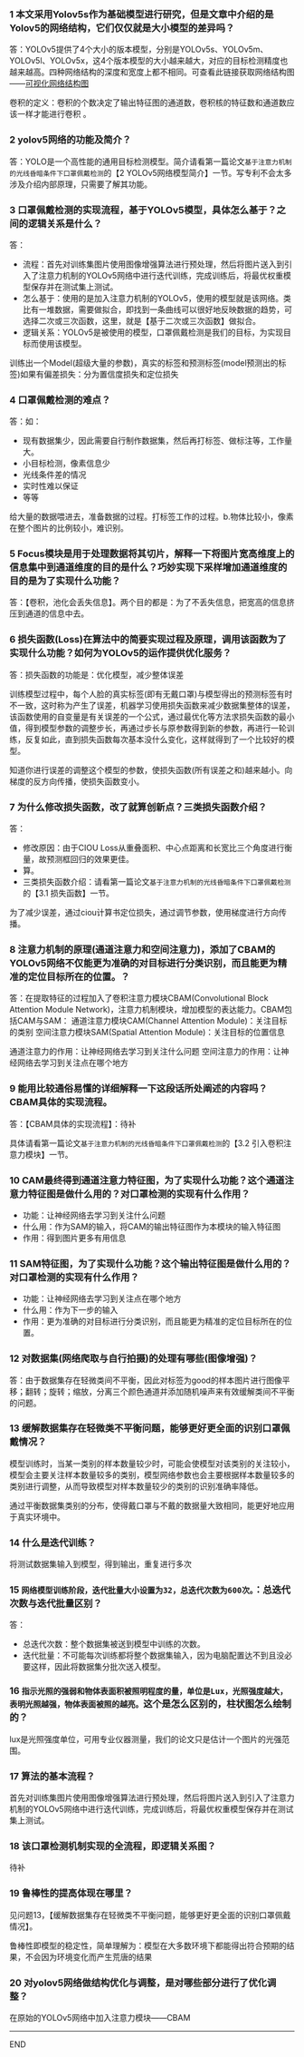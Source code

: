 ﻿### 1 本文采用Yolov5s作为基础模型进行研究，但是文章中介绍的是Yolov5的网络结构，它们仅仅就是大小模型的差异吗？
答：YOLOv5提供了4个大小的版本模型，分别是YOLOv5s、YOLOv5m、YOLOv5l、YOLOv5x，这4个版本模型的大小越来越大，对应的目标检测精度也越来越高。四种网络结构的深度和宽度上都不相同。可查看此链接获取网络结构图——[可视化网络结构图](https://blog.csdn.net/nan355655600/article/details/107658499)

卷积的定义：卷积的个数决定了输出特征图的通道数，卷积核的特征数和通道数应该一样才能进行卷积	。
### 2 yolov5网络的功能及简介？
答：YOLO是一个高性能的通用目标检测模型。简介请看第一篇论文`基于注意力机制的光线昏暗条件下口罩佩戴检测`的【2 YOLOv5网络模型简介】一节。写专利不会太多涉及介绍内部原理，只需要了解其功能。
### 3 口罩佩戴检测的实现流程，基于YOLOv5模型，具体怎么基于？之间的逻辑关系是什么？
答：
- 流程：首先对训练集图片使用图像增强算法进行预处理，然后将图片送入到引入了注意力机制的YOLOv5网络中进行迭代训练，完成训练后，将最优权重模型保存并在测试集上测试。
- 怎么基于：使用的是加入注意力机制的YOLOv5，使用的模型就是该网络。类比有一堆数据，需要做拟合，即找到一条曲线可以很好地反映数据的趋势，可选择二次或三次函数，这里，就是【基于二次或三次函数】做拟合。
- 逻辑关系：YOLOv5是被使用的模型，口罩佩戴检测是我们的目标，为实现目标而使用该模型。

训练出一个Model(超级大量的参数)，真实的标签和预测标签(model预测出的标签)如果有偏差损失：分为置信度损失和定位损失
### 4 口罩佩戴检测的难点？
答：如：
- 现有数据集少，因此需要自行制作数据集，然后再打标签、做标注等，工作量大。
- 小目标检测，像素信息少
- 光线条件差的情况
- 实时性难以保证
- 等等

给大量的数据喂进去，准备数据的过程。打标签工作的过程。b.物体比较小，像素在整个图片的比例较小，难识别。
### 5 Focus模块是用于处理数据将其切片，解释一下将图片宽高维度上的信息集中到通道维度的目的是什么？巧妙实现下采样增加通道维度的目的是为了实现什么功能？
答：【卷积，池化会丢失信息】。两个目的都是：为了不丢失信息，把宽高的信息挤压到通道的信息中去。
### 6 损失函数(Loss)在算法中的简要实现过程及原理，调用该函数为了实现什么功能？如何为YOLOv5的运作提供优化服务？
答：损失函数的功能是：优化模型，减少整体误差

训练模型过程中，每个人脸的真实标签(即有无戴口罩)与模型得出的预测标签有时不一致，这时称为产生了误差，机器学习使用损失函数来减少数据集整体的误差，该函数使用的自变量是有关误差的一个公式，通过最优化等方法求损失函数的最小值，得到模型参数的调整步长，再通过步长与原参数得到新的参数，再进行一轮训练，反复如此，直到损失函数每次基本没什么变化，这样就得到了一个比较好的模型。

知道你进行误差的调整这个模型的参数，使损失函数(所有误差之和)越来越小。向梯度的反方向传播，使损失函数变小。
### 7 为什么修改损失函数，改了就算创新点？三类损失函数介绍？
答：
- 修改原因：由于CIOU Loss从重叠面积、中心点距离和长宽比三个角度进行衡量，故预测框回归的效果更佳。
- 算。
- 三类损失函数介绍：请看第一篇论文`基于注意力机制的光线昏暗条件下口罩佩戴检测`的【3.1 损失函数】一节。

为了减少误差，通过ciou计算书定位损失，通过调节参数，使用梯度进行方向传播。
### 8 注意力机制的原理(通道注意力和空间注意力)，添加了CBAM的YOLOv5网络不仅能更为准确的对目标进行分类识别，而且能更为精准的定位目标所在的位置。？
答：在提取特征的过程加入了卷积注意力模块CBAM(Convolutional Block Attention Module Network)，注意力机制模块，增加模型的表达能力。CBAM包括CAM与SAM：
通道注意力模块CAM(Channel Attention Module)：关注目标的类别
空间注意力模块SAM(Spatial Attention Module)：关注目标的位置信息

通道注意力的作用：让神经网络去学习到关注什么问题
空间注意力的作用：让神经网络去学习到关注点在哪个地方
### 9 能用比较通俗易懂的详细解释一下这段话所处阐述的内容吗？CBAM具体的实现流程。
答：【CBAM具体的实现流程】：待补

具体请看第一篇论文`基于注意力机制的光线昏暗条件下口罩佩戴检测`的【3.2 引入卷积注意力模块】一节。
### 10 CAM最终得到通道注意力特征图，为了实现什么功能？这个通道注意力特征图是做什么用的？对口罩检测的实现有什么作用？
- 功能：让神经网络去学习到关注什么问题
- 什么用：作为SAM的输入，将CAM的输出特征图作为本模块的输入特征图
- 作用：得到图片更多有用信息
### 11 SAM特征图，为了实现什么功能？这个输出特征图是做什么用的？对口罩检测的实现有什么作用？
- 功能：让神经网络去学习到关注点在哪个地方
- 什么用：作为下一步的输入
- 作用：更为准确的对目标进行分类识别，而且能更为精准的定位目标所在的位置。
### 12 对数据集(网络爬取与自行拍摄)的处理有哪些(图像增强)？
答：由于数据集存在轻微类间不平衡，因此对标签为good的样本图片进行图像平移；翻转；旋转；缩放，分离三个颜色通道并添加随机噪声来有效缓解类间不平衡的问题。
### 13 缓解数据集存在轻微类不平衡问题，能够更好更全面的识别口罩佩戴情况？
模型训练时，当某一类别的样本数量较少时，可能会使模型对该类别的关注较小，模型会主要关注样本数量较多的类别，模型网络参数也会主要根据样本数量较多的类别进行调整，从而导致模型对样本数量较少的类别的识别准确率降低。

通过平衡数据集类别的分布，使得戴口罩与不戴的数据量大致相同，能更好地应用于真实环境中。
### 14 什么是迭代训练？
将测试数据集输入到模型，得到输出，重复进行多次
### 15 `网络模型训练阶段，迭代批量大小设置为32，总迭代次数为600次。`：总迭代次数与迭代批量区别？
答：
- 总迭代次数：整个数据集被送到模型中训练的次数。
- 迭代批量：不可能每次训练都将整个数据集输入，因为电脑配置达不到且没必要这样，因此将数据集分批次送入模型。
### 16 `指示光照的强弱和物体表面积被照明程度的量，单位是Lux，光照强度越大，表明光照越强，物体表面被照的越亮。`这个是怎么区别的，柱状图怎么绘制的？
lux是光照强度单位，可用专业仪器测量，我们的论文只是估计一个图片的光强范围。
### 17 算法的基本流程？
首先对训练集图片使用图像增强算法进行预处理，然后将图片送入到引入了注意力机制的YOLOv5网络中进行迭代训练，完成训练后，将最优权重模型保存并在测试集上测试。
### 18 该口罩检测机制实现的全流程，即逻辑关系图？
待补
### 19 鲁棒性的提高体现在哪里？
见问题13，【缓解数据集存在轻微类不平衡问题，能够更好更全面的识别口罩佩戴情况】。

鲁棒性即模型的稳定性，简单理解为：模型在大多数环境下都能得出符合预期的结果，不会因为环境变化而产生荒唐的结果
### 20 对yolov5网络做结构优化与调整，是对哪些部分进行了优化调整？
在原始的YOLOv5网络中加入注意力模块——CBAM

---
END

